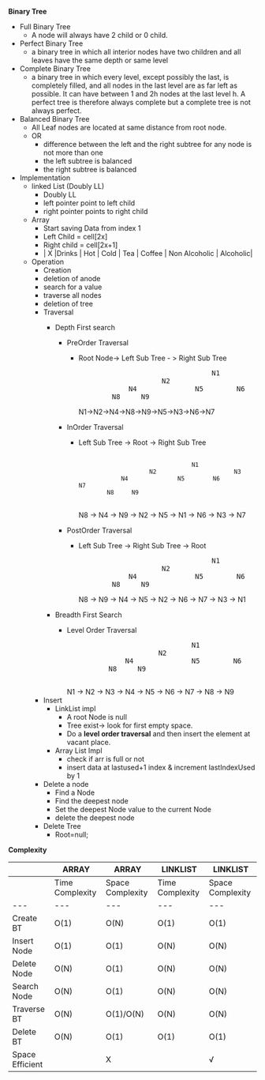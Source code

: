 **Binary Tree**

- Full Binary Tree
  - A node will always have 2 child or 0 child.
- Perfect Binary Tree
  - a binary tree in which all interior nodes have two children
            and all leaves have the same depth or same level
- Complete Binary Tree
  - a binary tree in which every level, except possibly the last,
            is completely filled, and all nodes in the last level are as far
            left as possible. It can have between 1 and 2h nodes at the last level h.
            A perfect tree is therefore always complete but a complete tree is not always perfect.
- Balanced Binary Tree
  - All Leaf nodes are located at same distance from root node.
  - OR
    - difference between the left and the right subtree for any node is not more than one
    - the left subtree is balanced
    - the right subtree is balanced
- Implementation
  - linked List (Doubly LL)
    - Doubly LL
    - left pointer point to left child
    - right pointer points to right child
  - Array
    - Start saving Data from index 1
    - Left Child  = cell[2x]
    - Right child = cell[2x+1]
    - | X |Drinks | Hot | Cold | Tea | Coffee | Non Alcoholic | Alcoholic|
  - Operation
    - Creation
    - deletion of anode
    - search for a value
    - traverse all nodes
    - deletion of tree
    - Traversal
      - Depth First search
        - PreOrder Traversal
          - Root Node-> Left Sub Tree - > Right Sub Tree
            <pre>
                                            N1
                                N2                      N3
                        N4              N5        N6            N7
                    N8     N9
            </pre>
            N1->N2->N4->N8->N9->N5->N3->N6->N7

        - InOrder Traversal
          - Left Sub Tree -> Root -> Right Sub Tree
            <pre>
              <code>
                                            N1
                                N2                      N3
                        N4              N5        N6            N7
                    N8     N9
              </code>            
            </pre>
            N8 -> N4 -> N9 -> N2 -> N5 -> N1 -> N6 -> N3 -> N7

        - PostOrder Traversal
          - Left Sub Tree -> Right Sub Tree -> Root
            <pre>
                                            N1
                                N2                      N3
                        N4              N5        N6            N7
                    N8     N9
            </pre>
            N8 -> N9 -> N4 -> N5 -> N2 -> N6 -> N7 -> N3 -> N1

      - Breadth First Search
        - Level Order Traversal
            <pre>
                                        N1
                                N2                      N3
                        N4              N5        N6            N7
                    N8     N9
            </pre>
            N1 -> N2 -> N3 -> N4 -> N5 -> N6 -> N7 -> N8 -> N9
    - Insert
      - LinkList impl
          - A root Node is null
          - Tree exist-> look for first empty space.
          - Do a **level order traversal** and then insert the element at vacant place.
      - Array List Impl
        - check if arr is full or not
        - insert data at lastused+1 index & increment lastIndexUsed by 1
    - Delete a node
      - Find a Node
      - Find the deepest node
      - Set the deepest Node value to the current Node
      - delete the deepest node
    - Delete Tree
      - Root=null;
      
**Complexity**

|                 |ARRAY  |  ARRAY | LINKLIST |LINKLIST   |
|---| ---               |---                |---                |---                |      
|                 |Time Complexity   |Space Complexity   |Time Complexity   |Space Complexity   |
|---| ---               |---                |---                |---                |
 Create BT       |     O(1)         |     O(N)          |     O(1)         |      O(1)         |
 Insert Node     |     O(1)         |      O(1)         |      O(N)        |       O(N)        |
 Delete Node     |     O(N)         |      O(1)         |      O(N)        |       O(N)        |
 Search Node     |     O(N)         |      O(1)         |      O(N)        |       O(N)        |
 Traverse BT     |     O(N)         |      O(1)/O(N)    |      O(N)        |       O(N)        |
 Delete BT       |     O(N)         |      O(1)         |      O(1)        |       O(1)        |
 Space Efficient |              |        X          |              |        √          |